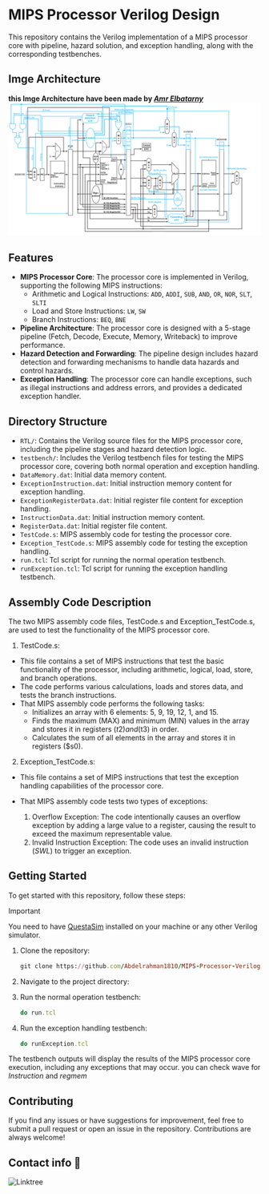# MIPS Processor Verilog Design

This repository contains the Verilog implementation of a MIPS processor core with pipeline, hazard solution, and exception handling, along with the corresponding testbenches.
## Imge Architecture
**this Imge Architecture have been made by *[Amr Elbatarny](https://www.linkedin.com/in/amr-el-batarny-428b19231/)***
![Architecture](Documents\Architecture.png)

## Features

- **MIPS Processor Core**: The processor core is implemented in Verilog, supporting the following MIPS instructions:
  - Arithmetic and Logical Instructions: `ADD`, `ADDI`, `SUB`, `AND`, `OR`, `NOR`, `SLT`, `SLTI`
  - Load and Store Instructions: `LW`, `SW`
  - Branch Instructions: `BEQ`, `BNE`
- **Pipeline Architecture**: The processor core is designed with a 5-stage pipeline (Fetch, Decode, Execute, Memory, Writeback) to improve performance.
- **Hazard Detection and Forwarding**: The pipeline design includes hazard detection and forwarding mechanisms to handle data hazards and control hazards.
- **Exception Handling**: The processor core can handle exceptions, such as illegal instructions and address errors, and provides a dedicated exception handler.

## Directory Structure

- `RTL/`: Contains the Verilog source files for the MIPS processor core, including the pipeline stages and hazard detection logic.
- `testbench/`: Includes the Verilog testbench files for testing the MIPS processor core, covering both normal operation and exception handling.
- `DataMemory.dat`: Initial data memory content.
- `ExceptionInstruction.dat`: Initial instruction memory content for exception handling.
- `ExceptionRegisterData.dat`: Initial register file content for exception handling.
- `InstructionData.dat`: Initial instruction memory content.
- `RegisterData.dat`: Initial register file content.
- `TestCode.s`: MIPS assembly code for testing the processor core.
- `Exception_TestCode.s`: MIPS assembly code for testing the exception handling.
- `run.tcl`: Tcl script for running the normal operation testbench.
- `runException.tcl`: Tcl script for running the exception handling testbench.

## Assembly Code Description

The two MIPS assembly code files, TestCode.s and Exception_TestCode.s, are used to test the functionality of the MIPS processor core.

1. TestCode.s:
- This file contains a set of MIPS instructions that test the basic functionality of the processor, including arithmetic, logical, load, store, and branch operations.
- The code performs various calculations, loads and stores data, and tests the branch instructions.
- That MIPS assembly code performs the following tasks:
    * Initializes an array with 6 elements: 5, 9, 19, 12, 1, and 15.
    * Finds the maximum (MAX) and minimum (MIN) values in the array and stores it in registers ($t2) and ($t3) in order.
    * Calculates the sum of all elements in the array and stores it in registers ($s0).

2. Exception_TestCode.s:
- This file contains a set of MIPS instructions that test the exception handling capabilities of the processor core.
- That MIPS assembly code tests two types of exceptions:

    1. Overflow Exception: The code intentionally causes an overflow exception by adding a large value to a register, causing the result to exceed the maximum representable value.
    2. Invalid Instruction Exception: The code uses an invalid instruction (*SWL*) to trigger an exception.

## Getting Started
To get started with this repository, follow these steps:
> [!IMPORTANT]
> You need to have [QuestaSim](https://support.sw.siemens.com/en-US/) installed on your machine or any other Verilog simulator.

1. Clone the repository:

   ```ruby
   git clone https://github.com/Abdelrahman1810/MIPS-Processor-Verilog.git
   ```

2. Navigate to the project directory:

3. Run the normal operation testbench:
   ```ruby
   do run.tcl
   ```

4. Run the exception handling testbench:
   ```ruby
   do runException.tcl
   ```

The testbench outputs will display the results of the MIPS processor core execution, including any exceptions that may occur.
you can check wave for *Instruction* and *regmem*

## Contributing
If you find any issues or have suggestions for improvement, feel free to submit a pull request or open an issue in the repository. Contributions are always welcome!

## Contact info 💜
<a href="https://linktr.ee/A_Hassanen" target="_blank">
  <img align="left" alt="Linktree" width="180px" src="https://app.ashbyhq.com/api/images/org-theme-wordmark/b3f78683-a307-4014-b236-373f18850e2c/d54b020a-ff53-455a-9d52-c90c0f4f2081.png" />
</a> 
<br>
